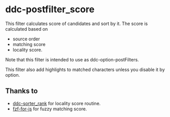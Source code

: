 # ddc-postfilter_score

This filter calculates score of candidates and sort by it. The score is
calculated based on

- source order
- matching score
- locality score.

Note that this filter is intended to use as ddc-option-postFilters.

This filter also add highlights to matched characters unless you disable it by
option.

## Thanks to

- [ddc-sorter_rank](https://github.com/Shougo/ddc-sorter_rank) for locality
  score routine.
- [fzf-for-js](https://github.com/ajitid/fzf-for-js) for fuzzy matching score.
